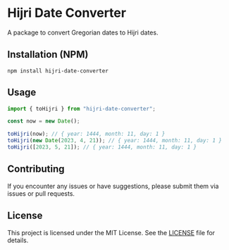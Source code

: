 # Hijri Date Converter

A package to convert Gregorian dates to Hijri dates.

## Installation (NPM)

```
npm install hijri-date-converter
```

## Usage

```js
import { toHijri } from "hijri-date-converter";

const now = new Date();

toHijri(now); // { year: 1444, month: 11, day: 1 }
toHijri(new Date(2023, 4, 21)); // { year: 1444, month: 11, day: 1 }
toHijri([2023, 5, 21]); // { year: 1444, month: 11, day: 1 }
```

## Contributing

If you encounter any issues or have suggestions, please submit them via issues or pull requests.

## License

This project is licensed under the MIT License. See the [LICENSE](https://github.com/alwalxed/hijri-date-converter/blob/main/LICENSE) file for details.

